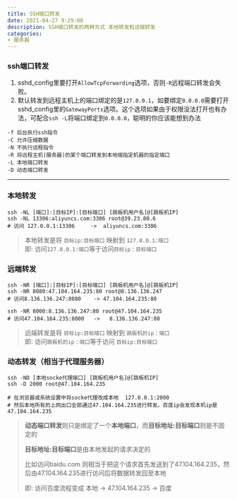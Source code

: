```yaml
---
title: SSH端口转发
date: 2021-04-27 9:29:00
description: SSH端口转发的两种方式 本地转发和远端转发
categories:
- 服务器
---
```

### ssh端口转发

1. sshd_config里要打开`AllowTcpForwarding`选项，否则`-R`远程端口转发会失败。
2. 默认转发到远程主机上的端口绑定的是`127.0.0.1`，如要绑定`0.0.0.0`需要打开sshd_config里的`GatewayPorts`选项。这个选项如果由于权限没法打开也有办法，可配合`ssh -L`将端口绑定到`0.0.0.0`，聪明的你应该能想到办法

```shell
-f 后台执行ssh指令
-C 允许压缩数据
-N 不执行远程指令
-R 将远程主机(服务器)的某个端口转发到本地端指定机器的指定端口
-L 本地端口转发
-D 动态端口转发
```



------

### 本地转发

```shell
ssh -NL [端口]:[目标IP]:[目标端口] [跳板机用户名]@[跳板机IP]
ssh -NL 13306:aliyuncs.com:3306 root@39.23.80.6
# 访问 127.0.0.1:13306     ->  aliyuncs.com:3306
```

>  本地转发是将 `目标ip:目标端口` 映射到 `127.0.0.1:端口` <br>即: 访问`127.0.0.1:端口`等于访问`目标ip：目标端口`



### 远端转发

```shell
ssh -NR [端口]:[目标IP]:[目标端口] [跳板机用户名]@[跳板机IP]
ssh -NR 8080:47.104.164.235:80 root@8.136.136.247
# 访问8.136.136.247:8080    -> 47.104.164.235:80

ssh -NR 8000:8.136.136.247:80 root@47.104.164.235
# 访问47.104.164.235:8000   ->   8.136.136.247:80
```

> 远端转发是将 `目标ip:目标端口` 映射到 `跳板机的ip：端口` <br>即: 访问`跳板机的ip：端口`等于访问 `目标ip:目标端口`



### 动态转发（相当于代理服务器）

```shell
ssh -ND [本地socke代理端口] [跳板机用户名]@[跳板机IP]
ssh -D 2000 root@47.104.164.235

# 在浏览器或系统设置中将socke代理改成本地  127.0.0.1:2000 
# 然后本地所有的上网出口全部通过47.104.164.235进行转发。百度ip会发现本机ip是47.104.164.235
```

> **动态端口转发**则只是绑定了一个**本地端口**，而**目标地址:目标端口**则是不固定的
>
> **目标地址:目标端口**是由本地发起的请求决定的
>
> 比如访问baidu.com 则相当于把这个请求首先发送到了47.104.164.235，然后由47.104.164.235进行访问后将数据转发回至本地
>
> 即: 访问百度流程变成  本地 -> 47.104.164.235 -> 百度